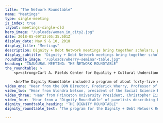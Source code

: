 ```yaml
---
title: "The Network Roundtable"
name: "Meetings"
type: single-meeting
is_index: true
layout: meetings-single-old
hero_image: "/uploads/woman_in_city2.jpg"
date: 2018-05-09T12:05:35.501Z
display_date: May 9 & 10, 2018
display_title: "Meetings"
description: Dignity + Debt Network meetings bring together scholars, practitioners, journalists and other public figures from around the world. These highly interactive panels and open discussions address a wide range of selected topics with the aim of sharing meaningful, data-rich analyses of debt and developing innovative dignity-affirming financial products.
display_subtitle: "Dignity + Debt Network meetings bring together scholars, practitioners, journalists and other public figures from around the world. These highly interactive panels and open discussions address a wide range of selected topics with the aim of sharing meaningful, data-rich analyses of debt and developing innovative dignity-affirming financial products." 
roundtable_image: "/uploads/wherry-seminar-table.jpg"
heading: "INAUGURAL MEETING: THE NETWORK ROUNDTABLE"
the_roundtable: >
    <p><strong>Carl A. Fields Center for Equality + Cultural Understanding<br/>Princeton University • May 9 and 10, 2018</strong></p>

    <br>The Dignity Roundtable included a program of about forty-five scholars and practitioners working in a dozen countries on issues of financial inclusion, household finance, and/or the human values implicated in economic action. The Network’s Director, Frederick Wherry, opened with the question of why questions of dignity and respect are central to understanding debt. Social Science Research Council President, Alondra Nelson, explained the importance of anticipatory social science for predicting and solving critical problems. And Princeton University President, Christopher Eisgruber, made the case for inequality as a strategic priority for research, teaching, and service.</br>
video_one: "Hear from the DDN Director, Frederick Wherry, Professor of Sociology at Princeton on the mission of the Network."
video_two: "Hear from Alondra Nelson, president of the Social Science Research Council, on anticipatory social research, getting ahead of emerging demographic shifts and unexamined vectors of inequality."
video_three: "Hear from Princeton University President, Christopher Eisgruber on why dignity and debt are strategic priorities for the university."
video_four: 'Hear from a "Dignity Roundtable" of panelists describing how dignity and respect appear as motivating values for people using credit and debt.'
dignity_roundtable_heading: "THE DIGNITY ROUNDTABLE"
dignity_roundtable_text: 'The program for the Dignity + Debt Network Roundtable at Princeton began with a "Dignity Roundtable" of panelists describing how dignity and respect appear as motivating values for people using credit and debt. With an economist, a cognitive psychologist, a sociologist, and two anthropologist in dialogue, they explored how people experience dignity and seek to affirm it when making decisions about debt. The panel began with the question of how the delivery of debt affects individuals’ understandings of themselves as autonomous, self-directed, and respected (like everyone else). The panelists placed these meanings of debt and dignity into natural and laboratory contexts where debt is experienced as dignity-enhancing or degrading.'

---
```

